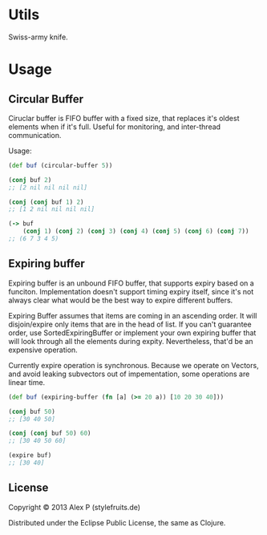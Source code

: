 # Utils

Swiss-army knife.

# Usage

## Circular Buffer

Ciruclar buffer is FIFO buffer with a fixed size, that replaces it's oldest
elements when if it's full. Useful for monitoring, and inter-thread communication.

Usage:

```clojure
(def buf (circular-buffer 5))

(conj buf 2)
;; [2 nil nil nil nil]

(conj (conj buf 1) 2)
;; [1 2 nil nil nil nil]

(-> buf
    (conj 1) (conj 2) (conj 3) (conj 4) (conj 5) (conj 6) (conj 7))
;; (6 7 3 4 5)
```

## Expiring buffer

Expiring buffer is an unbound FIFO buffer, that supports expiry based on a funciton.
Implementation doesn't support timing expiry itself, since it's not always clear what
would be the best way to expire different buffers.

Expiring Buffer assumes that items are coming in an ascending order. It will disjoin/expire
only items that are in the head of list. If you can't guarantee order, use SortedExpiringBuffer
or implement your own expiring buffer that will look through all the elements during expity.
Nevertheless, that'd be an expensive operation.

Currently expire operation is synchronous. Because we operate on Vectors, and avoid leaking
subvectors out of impementation, some operations are linear time.

```clojure
(def buf (expiring-buffer (fn [a] (>= 20 a)) [10 20 30 40]))

(conj buf 50)
;; [30 40 50]

(conj (conj buf 50) 60)
;; [30 40 50 60]

(expire buf)
;; [30 40]
```

## License

Copyright © 2013 Alex P (stylefruits.de)

Distributed under the Eclipse Public License, the same as Clojure.
